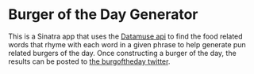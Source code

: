 # Burger of the Day Generator
This is a Sinatra app that uses the [Datamuse api](http://www.datamuse.com/api/) to find the food related words that rhyme with each word in a given phrase to help generate pun related burgers of the day. Once constructing a burger of the day, the results can be posted to [the burgoftheday twitter](http://www.twitter.com/burgoftheday).
